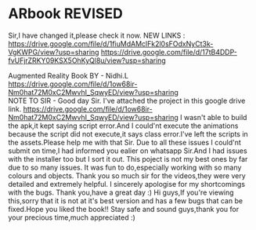 # ARbook REVISED
Sir,I have changed it,please check it now.
NEW LINKS : https://drive.google.com/file/d/1fiuMdAMclFk2l0sFOdxNyCt3k-VgKWPG/view?usp=sharing
           https://drive.google.com/file/d/17tB4DDP-fvUFjrZRKY09KSX5OhKyQl8u/view?usp=sharing
           
           



Augmented Reality Book BY - Nidhi.L    https://drive.google.com/file/d/1ow68ir-Nm0hat72M0xC2MwvhI_SqwyED/view?usp=sharing                                                                                                                  
NOTE TO SIR - 
Good day Sir.
I've attached the project in this google drive link. https://drive.google.com/file/d/1ow68ir-Nm0hat72M0xC2MwvhI_SqwyED/view?usp=sharing
I wasn't able to build the apk,it kept saying script error.And I could'nt execute the animations because the script did not execute,it says class error.I've left the scripts in the assets.Please help me with that Sir.
Due to all these issues I could'nt submit on time,I had informed you ealier on whatsapp Sir.And I had issues with the installer too but I sort it out.
This poject is not my best ones by far due to so many issues.
It was fun to do,especially working with so many colours and objects.
Thank you so much sir for the videos,they were very detailed and extremely helpful.
I sincerely apologise for my shortcomings with the bugs.
Thank you,have a great day :)
Hi guys,If you're viewing this,sorry that it is not at it's best version and has a few bugs that can be fixed.Hope you liked the book!!
Stay safe and sound guys,thank you for your precious time,much appreciated :)
